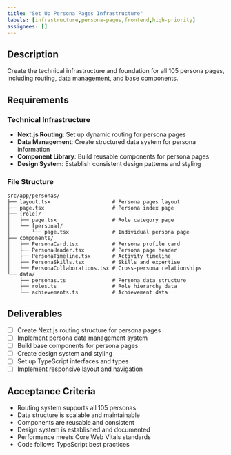 ```yaml
---
title: "Set Up Persona Pages Infrastructure"
labels: [infrastructure,persona-pages,frontend,high-priority]
assignees: []
---
```



## Description
Create the technical infrastructure and foundation for all 105 persona pages, including routing, data management, and base components.

## Requirements

### Technical Infrastructure
- **Next.js Routing**: Set up dynamic routing for persona pages
- **Data Management**: Create structured data system for persona information
- **Component Library**: Build reusable components for persona pages
- **Design System**: Establish consistent design patterns and styling

### File Structure
```
src/app/personas/
├── layout.tsx                    # Persona pages layout
├── page.tsx                      # Persona index page
├── [role]/
│   ├── page.tsx                  # Role category page
│   └── [persona]/
│       └── page.tsx              # Individual persona page
├── components/
│   ├── PersonaCard.tsx           # Persona profile card
│   ├── PersonaHeader.tsx         # Persona page header
│   ├── PersonaTimeline.tsx       # Activity timeline
│   ├── PersonaSkills.tsx         # Skills and expertise
│   └── PersonaCollaborations.tsx # Cross-persona relationships
└── data/
    ├── personas.ts               # Persona data structure
    ├── roles.ts                  # Role hierarchy data
    └── achievements.ts           # Achievement data
```

## Deliverables
- [ ] Create Next.js routing structure for persona pages
- [ ] Implement persona data management system
- [ ] Build base components for persona pages
- [ ] Create design system and styling
- [ ] Set up TypeScript interfaces and types
- [ ] Implement responsive layout and navigation

## Acceptance Criteria
- Routing system supports all 105 personas
- Data structure is scalable and maintainable
- Components are reusable and consistent
- Design system is established and documented
- Performance meets Core Web Vitals standards
- Code follows TypeScript best practices

